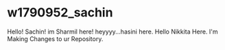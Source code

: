 # w1790952_sachin
Hello! Sachin! im Sharmil here!
heyyyy...hasini here.
Hello Nikkita Here. I'm Making Changes to ur Repository.
